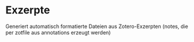 # Exzerpte

Generiert automatisch formatierte Dateien aus Zotero-Exzerpten (notes, die per zotfile aus annotations erzeugt werden)
